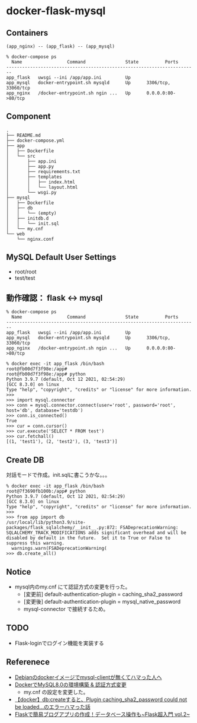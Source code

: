 # docker-flask-mysql

## Containers

```
(app_nginx) -- (app_flask) -- (app_mysql)

% docker-compose ps   
  Name                 Command               State          Ports       
------------------------------------------------------------------------
app_flask   uwsgi --ini /app/app.ini         Up                         
app_mysql   docker-entrypoint.sh mysqld      Up      3306/tcp, 33060/tcp
app_nginx   /docker-entrypoint.sh ngin ...   Up      0.0.0.0:80->80/tcp 
```

## Component

```
.
├── README.md
├── docker-compose.yml
├── app
│   ├── Dockerfile
│   └── src
│       ├── app.ini
│       ├── app.py
│       ├── requirements.txt
│       ├── templates
│       │   ├── index.html
│       │   └── layout.html
│       └── wsgi.py
├── mysql
│   ├── Dockerfile
│   ├── db
│   │   └── (empty)
│   ├── initdb.d
│   │   └── init.sql
│   └── my.cnf
└── web
    └── nginx.conf
```

## MySQL Default User Settings

* root/root
* test/test

## 動作確認： flask <-> mysql

```
% docker-compose ps   
  Name                 Command               State          Ports       
------------------------------------------------------------------------
app_flask   uwsgi --ini /app/app.ini         Up                         
app_mysql   docker-entrypoint.sh mysqld      Up      3306/tcp, 33060/tcp
app_nginx   /docker-entrypoint.sh ngin ...   Up      0.0.0.0:80->80/tcp 

% docker exec -it app_flask /bin/bash
root@fb00d7f3f98e:/app# 
root@fb00d7f3f98e:/app# python
Python 3.9.7 (default, Oct 12 2021, 02:54:29) 
[GCC 8.3.0] on linux
Type "help", "copyright", "credits" or "license" for more information.
>>> 
>>> import mysql.connector
>>> conn = mysql.connector.connect(user='root', password='root', host='db', database='testdb')                  
>>> conn.is_connected()
True
>>> cur = conn.cursor()
>>> cur.execute('SELECT * FROM test')
>>> cur.fetchall()
[(1, 'test1'), (2, 'test2'), (3, 'test3')]
```

## Create DB

対話モードで作成。init.sqlに書こうかな。。。

```
% docker exec -it app_flask /bin/bash
root@7f3690fb100b:/app# python
Python 3.9.7 (default, Oct 12 2021, 02:54:29) 
[GCC 8.3.0] on linux
Type "help", "copyright", "credits" or "license" for more information.
>>> 
>>> from app import db
/usr/local/lib/python3.9/site-packages/flask_sqlalchemy/__init__.py:872: FSADeprecationWarning: SQLALCHEMY_TRACK_MODIFICATIONS adds significant overhead and will be disabled by default in the future.  Set it to True or False to suppress this warning.
  warnings.warn(FSADeprecationWarning(
>>> db.create_all()
```


## Notice 

* mysql内のmy.cnf にて認証方式の変更を行った。
    * [変更前] default-authentication-plugin = caching_sha2_password
    * [変更後] default-authentication-plugin = mysql_native_password
    * mysql-connector で接続するため。

## TODO

* Flask-loginでログイン機能を実装する

## Referenece

* [Debianのdockerイメージでmysql-clientが無くてハマった人へ](https://qiita.com/henrich/items/1b7ee2f3a72f8bb29cba)
* [DockerでMySQL8.0の環境構築 & 認証方式変更](https://www.wakuwakubank.com/posts/596-mysql-8-with-docker/)
    * my.cnf の設定を変更した。
* [【docker】db:createすると、Plugin caching_sha2_password could not be loaded...のエラーハマった話](https://qiita.com/tomo-IR/items/224d33f14561e759dd16)
* [Flaskで簡易ブログアプリの作成！データベース操作も~Flask超入門 vol.2~](https://www.youtube.com/watch?v=mW0_60SRr3s)